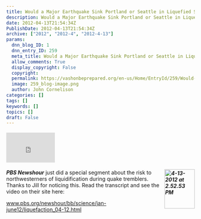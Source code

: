 ```yaml
---
title: Would a Major Earthquake Sink Portland or Seattle in Liquefied Soil?
description: Would a Major Earthquake Sink Portland or Seattle in Liquefied Soil?
date: 2012-04-13T21:54:34Z
PublishDate: 2012-04-13T21:54:34Z
archive: ["2012", "2012-4", "2012-4-13"]
params:
  dnn_blog_ID: 1
  dnn_entry_ID: 259
  meta_title: Would a Major Earthquake Sink Portland or Seattle in Liquefied Soil?
  allow_comments: True
  display_copyright: False
  copyright:
  permalink: https://vashonbeprepared.org/en-us/Home/EntryId/259/Would-a-Major-Earthquake-Sink-Portland-or-Seattle-in-Liquefied-Soil
  image: 259_blog-image.png
  author: John Cornelison
categories: []
tags: []
keywords: []
topics: []
draft: False
---
```


<div class="wlWriterHeaderFooter" style="float:none; margin:0px; padding:4px 0px 4px 0px;"><iframe src="http://www.facebook.com/widgets/like.php?href=http://vashonbeprepared.org/News/Blogs/VashonPreparedness/tabid/164/EntryId/259/Would-a-Major-Earthquake-Sink-Portland-or-Seattle-in-Liquefied-Soil.aspx" scrolling="no" frameborder="0" style="border:none; width:130px; height:80px"></iframe></div><p><strong><em><a href="./images/259/Windows-Live-Writer-Liquidific-what_D06F-4-13-2012_at_2.52.53_PM_2.gif"><img style="background-image: none; border-bottom: 0px; border-left: 0px; margin: 0px 0px 0px 5px; padding-left: 0px; padding-right: 0px; display: inline; float: right; border-top: 0px; border-right: 0px; padding-top: 0px" title="4-13-2012 at 2.52.53 PM" border="0" alt="4-13-2012 at 2.52.53 PM" align="right" src="./images/259/Windows-Live-Writer-Liquidific-what_D06F-4-13-2012_at_2.52.53_PM_thumb.gif" width="81" height="105" /></a>PBS Newshour</em></strong> just did a special segment about the risk to northwesterners of liquidification during quake tremblers. Thanks to Jill for noticing this. Read the transcript and see the video on their site here:</p>  <p><a title="http://www.pbs.org/newshour/bb/science/jan-june12/liquefaction_04-12.html" href="http://www.pbs.org/newshour/bb/science/jan-june12/liquefaction_04-12.html">www.pbs.org/newshour/bb/science/jan-june12/liquefaction_04-12.html</a></p>
